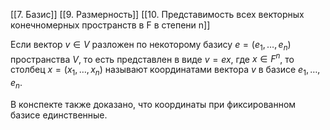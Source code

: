 [[7. Базис]]
[[9. Размерность]]
[[10. Представимость всех векторных конечномерных пространств в F в степени n]]

Если вектор $v\in V$ разложен по некоторому базису $e = (e_1,\ldots,e_n)$ пространства $V$, то есть представлен в виде $v = ex$, где $x\in F^n$, то столбец $x = (x_1,\ldots,x_n)$ называют координатами вектора $v$ в базисе $e_1,\ldots, e_n$.

В конспекте также доказано, что координаты при фиксированном базисе единственные.